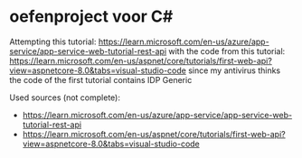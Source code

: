 # oefenproject voor C#

Attempting this tutorial: https://learn.microsoft.com/en-us/azure/app-service/app-service-web-tutorial-rest-api 
with the code from this tutorial: https://learn.microsoft.com/en-us/aspnet/core/tutorials/first-web-api?view=aspnetcore-8.0&tabs=visual-studio-code
since my antivirus thinks the code of the first tutorial contains IDP Generic

Used sources (not complete):
- https://learn.microsoft.com/en-us/azure/app-service/app-service-web-tutorial-rest-api
- https://learn.microsoft.com/en-us/aspnet/core/tutorials/first-web-api?view=aspnetcore-8.0&tabs=visual-studio-code
